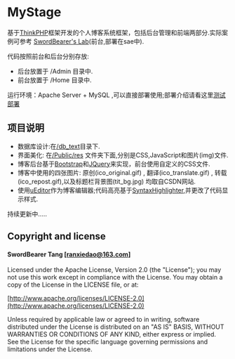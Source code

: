# MyStage

基于[ThinkPHP](https://github.com/liu21st/thinkphp)框架开发的个人博客系统框架，包括后台管理和前端两部分.实际案例可参考 [SwordBearer's Lab](http://www.swordbearer.sinaapp.com)(前台,部署在sae中).

代码按照前台和后台分别存放:
+ 后台放置于 /Admin 目录中.
+ 前台放置于 /Home 目录中.
  
运行环境：Apache Server + MySQL ,可以直接部署使用;部署介绍请看这里[测试部署](https://github.com/SwordBearer/MyStage/blob/master/测试部署.md)

## 项目说明

* 数据库设计:在[/db_text](https://github.com/SwordBearer/MyStage/tree/master/db_text)目录下.
* 界面美化: 在[/Public/res](https://github.com/SwordBearer/MyStage/tree/master/Public/res) 文件夹下面,分别是CSS,JavaScript和图片(img)文件.
* 博客后台基于[Bootstrap](https://github.com/twitter/bootstrap)和[JQuery](https://github.com/jquery/jquery)来实现，前台使用自定义的CSS文件.
* 博客中使用的四张图片: 原创(ico_original.gif) , 翻译(ico_translate.gif) , 转载(ico_repost.gif),以及标题栏背景图(tit_bg.jpg)
均取自CSDN网站.
* 使用[uEditor](https://github.com/campaign/ueditor)作为博客编辑器;代码高亮基于[SyntaxHighlighter](https://github.com/alexgorbatchev/SyntaxHighlighter),并更改了代码显示样式.

持续更新中.....


## Copyright and license

#### SwordBearer Tang [ranxiedao@163.com]

Licensed under the Apache License, Version 2.0 (the "License");
you may not use this work except in compliance with the License.
You may obtain a copy of the License in the LICENSE file, or at:

  [http://www.apache.org/licenses/LICENSE-2.0](http://www.apache.org/licenses/LICENSE-2.0)

Unless required by applicable law or agreed to in writing, software
distributed under the License is distributed on an "AS IS" BASIS,
WITHOUT WARRANTIES OR CONDITIONS OF ANY KIND, either express or implied.
See the License for the specific language governing permissions and
limitations under the License.
